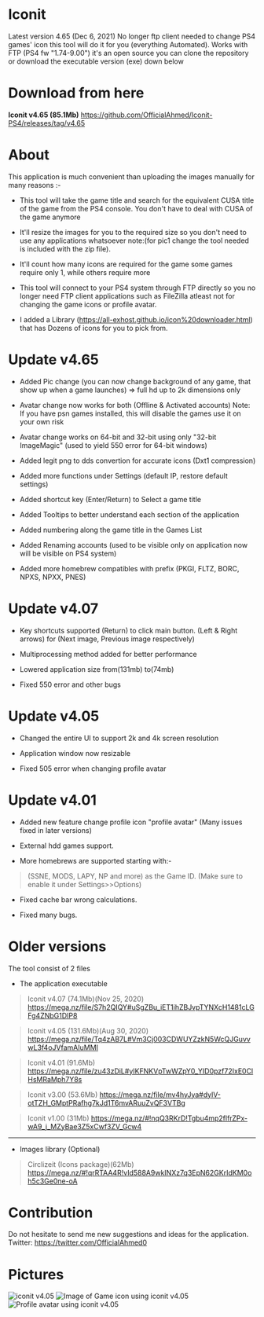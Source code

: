 # Iconit
Latest version 4.65 (Dec 6, 2021)
No longer ftp client needed to change PS4 games' icon this tool will do it for you (everything Automated). Works with FTP (PS4 fw "1.74-9.00")
it's an open source you can clone the repository or download the executable version (exe) down below

# Download from here
**Iconit v4.65 (85.1Mb)**
https://github.com/OfficialAhmed/Iconit-PS4/releases/tag/v4.65


# About

This application is much convenient than uploading the images manually for many reasons :-

* This tool will take the game title and search for the equivalent CUSA title of the game from the PS4 console. You don't have to deal with CUSA of the game anymore 

* It'll resize the images for you to the required size so you don't need to use any applications whatsoever note:(for pic1 change the tool needed is included with the zip file). 

* It'll count how many icons are required for the game some games require only 1, while others require more

* This tool will connect to your PS4 system through FTP directly so you no longer need FTP client applications such as FileZilla atleast not for changing the game icons or profile avatar.

* I added a Library (https://all-exhost.github.io/icon%20downloader.html) that has Dozens of icons for you to pick from.

# Update v4.65

* Added Pic change (you can now change background of any game, that show up when a game launches) => full hd up to 2k dimensions only

* Avatar change now works for both (Offline & Activated accounts) Note: If you have psn games installed, this will disable the games use it on your own risk

* Avatar change works on 64-bit and 32-bit using only "32-bit ImageMagic" (used to yield 550 error for 64-bit windows)

* Added legit png to dds convertion for accurate icons (Dxt1 compression)

* Added more functions under Settings (default IP, restore default settings)

* Added shortcut key (Enter/Return) to Select a game title

* Added Tooltips to better understand each section of the application

* Added numbering along the game title in the Games List

* Added Renaming accounts (used to be visible only on application now will be visible on PS4 system)

* Added more homebrew compatibles with prefix (PKGI, FLTZ, BORC, NPXS, NPXX, PNES)

# Update v4.07

* Key shortcuts supported (Return) to click main button. (Left & Right arrows) for (Next image, Previous image respectively) 

* Multiprocessing method added for better performance

* Lowered application size from(131mb) to(74mb)

* Fixed 550 error and other bugs

# Update v4.05

* Changed the entire UI to support 2k and 4k screen resolution

* Application window now resizable

* Fixed 505 error when changing profile avatar 

# Update v4.01

* Added new feature change profile icon "profile avatar" (Many issues fixed in later versions)

* External hdd games support.

* More homebrews are supported starting with:-
>(SSNE, MODS, LAPY, NP and more) as the Game ID.
(Make sure to enable it under Settings>>Options)

* Fixed cache bar wrong calculations.

* Fixed many bugs.

# Older versions

The tool consist of 2 files 

* The application executable 

>Iconit v4.07 (74.1Mb)(Nov 25, 2020)
https://mega.nz/file/S7h2QIQY#uSgZBu_iET1ihZBJvpTYNXcH1481cLGFg4ZNbG1DIP8

>Iconit v4.05 (131.6Mb)(Aug 30, 2020)
https://mega.nz/file/Tq4zAB7L#Vm3Cj003CDWUYZzkN5WcQJGuvvwL3f4oJVfamAIuMMI

>Iconit v4.01 (91.6Mb)
https://mega.nz/file/zu43zDiL#yIKFNKVpTwWZpY0_YID0pzf72IxE0ClHsMRaMph7Y8s

>Iconit v3.00 (53.6Mb)
https://mega.nz/file/mv4hyJya#dylV-otTZH_GMptPRafhg7kJd1T6mvARuuZvQF3VTBg

>Iconit v1.00 (31Mb)
https://mega.nz/#!nqQ3RKrD!Tgbu4mp2flfrZPx-wA9_j_MZyBae3Z5xCwf3ZV_Gcw4
________________________________________

* Images library (Optional) 

>Circlizeit (Icons package)(62Mb)
https://mega.nz/#!qrRTAA4R!vId588A9wkINXz7q3EpN62GKrIdKM0oh5c3Ge0ne-oA

# Contribution
Do not hesitate to send me new suggestions and ideas for the application.
Twitter: https://twitter.com/OfficialAhmed0

# Pictures 
![iconit v4.05](https://img.techpowerup.org/200830/1.png)
![Image of Game icon using iconit v4.05](https://img.techpowerup.org/200830/2.png)
![Profile avatar using iconit v4.05](https://img.techpowerup.org/200830/3.png)

